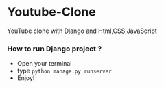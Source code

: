 # Youtube-Clone
YouTube clone with Django and Html,CSS,JavaScript

### How to run Django project ?
- Open your terminal
- type `python manage.py runserver`
- Enjoy!
